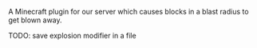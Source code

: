 A Minecraft plugin for our server which causes blocks in a blast radius to get blown away.

TODO: save explosion modifier in a file
